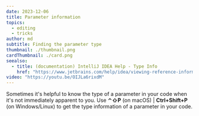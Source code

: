 ```yaml
---
date: 2023-12-06
title: Parameter information
topics:
  - editing
  - tricks
author: md
subtitle: Finding the parameter type
thumbnail: ./thumbnail.png
cardThumbnail: ./card.png
seealso:
  - title: (documentation) IntelliJ IDEA Help - Type Info
    href: "https://www.jetbrains.com/help/idea/viewing-reference-information.html#type-info"
video: "https://youtu.be/OIJLa6rixdM"
---
```


Sometimes it's helpful to know the type of a parameter in your code when it's not immediately apparent to you. Use **⌃⇧P** (on macOS) | **Ctrl+Shift+P** (on Windows/Linux) to get the type information of a parameter in your code.
